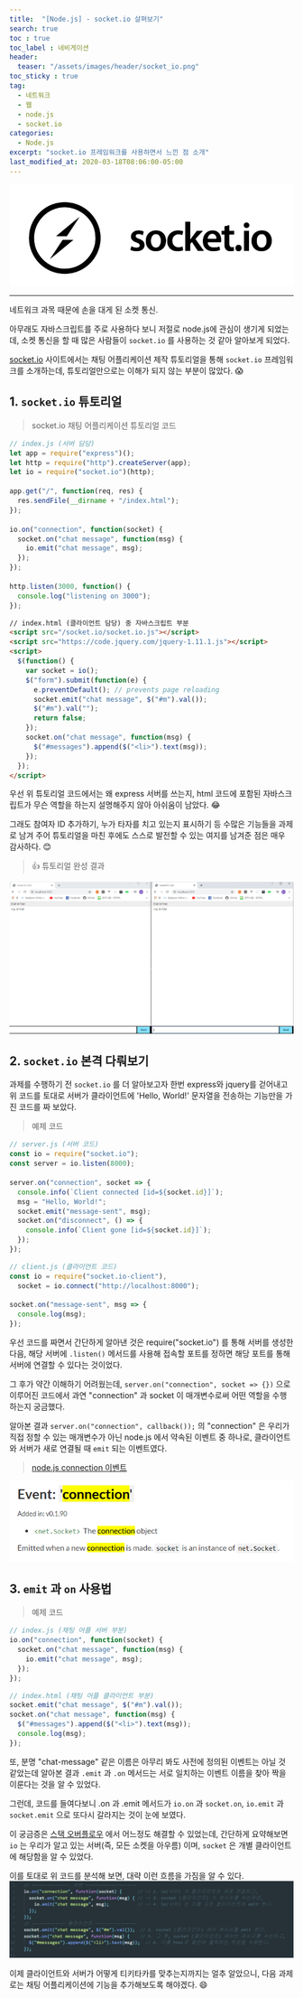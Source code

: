 ```yaml
---
title:  "[Node.js] - socket.io 살펴보기"
search: true
toc : true
toc_label : 네비게이션
header:
  teaser: "/assets/images/header/socket_io.png"
toc_sticky : true
tag:
  - 네트워크
  - 웹
  - node.js
  - socket.io
categories:
  - Node.js
excerpt: "socket.io 프레임워크를 사용하면서 느낀 점 소개"
last_modified_at: 2020-03-18T08:06:00-05:00
---
```

<img src = "/assets/images/header/socket_io.png"/>   

---

네트워크 과목 때문에 손을 대게 된 소켓 통신.


아무래도 자바스크립트를 주로 사용하다 보니 저절로 node.js에 관심이 생기게 되었는데, 소켓 통신을 할 때 많은 사람들이 `socket.io` 를 사용하는 것 같아 알아보게 되었다.

[socket.io](https://socket.io/) 사이트에서는 채팅 어플리케이션 제작 튜토리얼을 통해 `socket.io` 프레임워크를 소개하는데, 튜토리얼만으로는 이해가 되지 않는 부분이 많았다. 😱

## 1. `socket.io` 튜토리얼
> socket.io 채팅 어플리케이션 튜토리얼 코드

```javascript
// index.js (서버 담당)
let app = require("express")();
let http = require("http").createServer(app);
let io = require("socket.io")(http);

app.get("/", function(req, res) {
  res.sendFile(__dirname + "/index.html");
});

io.on("connection", function(socket) {
  socket.on("chat message", function(msg) {
    io.emit("chat message", msg);
  });
});

http.listen(3000, function() {
  console.log("listening on 3000");
});
```

```html
// index.html (클라이언트 담당) 중 자바스크립트 부분
<script src="/socket.io/socket.io.js"></script>
<script src="https://code.jquery.com/jquery-1.11.1.js"></script>
<script>
  $(function() {
    var socket = io();
    $("form").submit(function(e) {
      e.preventDefault(); // prevents page reloading
      socket.emit("chat message", $("#m").val());
      $("#m").val("");
      return false;
    });
    socket.on("chat message", function(msg) {
      $("#messages").append($("<li>").text(msg));
    });
  });
</script>
```

우선 위 튜토리얼 코드에서는 왜 express 서버를 쓰는지, html 코드에 포함된 자바스크립트가 무슨 역할을 하는지 설명해주지 않아 아쉬움이 남았다. 😂

그래도 참여자 ID 추가하기, 누가 타자를 치고 있는지 표시하기 등 수많은 기능들을 과제로 남겨 주어 튜토리얼을 마친 후에도 스스로 발전할 수 있는 여지를 남겨준 점은 매우 감사하다. 😊

> 👍 튜토리얼 완성 결과

<img src = "/assets/images/2020-03-18-socket_io/chatapp.PNG">


## 2. `socket.io` 본격 다뤄보기

과제를 수행하기 전 `socket.io` 를 더 알아보고자 한번 express와 jquery를 걷어내고 위 코드를 토대로 서버가 클라이언트에 'Hello, World!' 문자열을 전송하는 기능만을 가진 코드를 짜 보았다.
> 예제 코드

```javascript
// server.js (서버 코드)
const io = require("socket.io");
const server = io.listen(8000);

server.on("connection", socket => {
  console.info(`Client connected [id=${socket.id}]`);
  msg = "Hello, World!";
  socket.emit("message-sent", msg);
  socket.on("disconnect", () => {
    console.info(`Client gone [id=${socket.id}]`);
  });
});
```


```javascript
// client.js (클라이언트 코드)
const io = require("socket.io-client"),
  socket = io.connect("http://localhost:8000");

socket.on("message-sent", msg => {
  console.log(msg);
});
```
우선 코드를 짜면서 간단하게 알아낸 것은 require("socket.io") 를 통해 서버를 생성한 다음, 해당 서버에 `.listen()` 메서드를 사용해 접속할 포트를 정하면 해당 포트를 통해 서버에 연결할 수 있다는 것이었다.   

그 후가 약간 이해하기 어려웠는데, `server.on("connection", socket => {})` 으로 이루어진 코드에서 과연 "connection" 과 socket 이 매개변수로써 어떤 역할을 수행하는지 궁금했다.   

알아본 결과 `server.on("connection", callback());` 의 "connection" 은 우리가 직접 정할 수 있는 매개변수가 아닌 node.js 에서 약속된 이벤트 중 하나로, 클라이언트와 서버가 새로 연결될 때 `emit` 되는 이벤트였다.
> [node.js connection 이벤트](https://nodejs.org/api/net.html#net_event_connection)

<img src = "/assets/images/2020-03-18-socket_io/connection.PNG">

## 3. `emit` 과 `on` 사용법
> 예제 코드

```javascript
// index.js (채팅 어플 서버 부분)
io.on("connection", function(socket) {
  socket.on("chat message", function(msg) {
    io.emit("chat message", msg);
  });
});
```
```javascript
// index.html (채팅 어플 클라이언트 부분)
socket.emit("chat message", $("#m").val());
socket.on("chat message", function(msg) {
  $("#messages").append($("<li>").text(msg));
  console.log(msg);
});
```
또, 분명 "chat-message" 같은 이름은 아무리 봐도 사전에 정의된 이벤트는 아닐 것 같았는데 알아본 결과 `.emit` 과 `.on` 메서드는 서로 일치하는 이벤트 이름을 찾아 짝을 이룬다는 것을 알 수 있었다.

그런데, 코드를 들여다보니 .on 과 .emit 메서드가 `io.on` 과 `socket.on`, `io.emit` 과 `socket.emit` 으로 또다시 갈라지는 것이 눈에 보였다.

이 궁금증은 [스택 오버플로우](https://stackoverflow.com/questions/32674391/io-emit-vs-socket-emit) 에서 어느정도 해결할 수 있었는데, 간단하게 요약해보면 `io` 는 우리가 알고 있는 서버(즉, 모든 소켓을 아우름) 이며, `socket` 은 개별 클라이언트에 해당함을 알 수 있었다.

이를 토대로 위 코드를 분석해 보면, 대략 이런 흐름을 가짐을 알 수 있다.
<img src = "/assets/images/2020-03-18-socket_io/procedure.PNG">

이제 클라이언트와 서버가 어떻게 티키타카를 맞추는지까지는 얼추 알았으니, 다음 과제로는 채팅 어플리케이션에 기능을 추가해보도록 해야겠다. 😄
